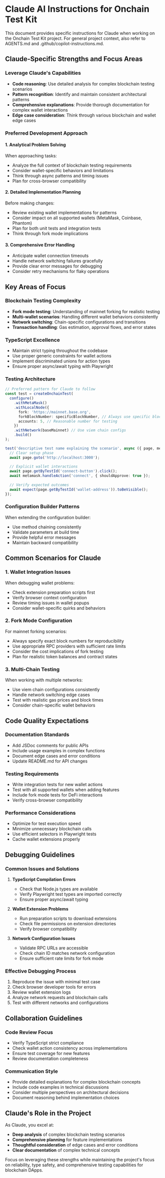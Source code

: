 # Claude AI Instructions for Onchain Test Kit

This document provides specific instructions for Claude when working on the Onchain Test Kit project. For general project context, also refer to AGENTS.md and .github/copilot-instructions.md.

## Claude-Specific Strengths and Focus Areas

### Leverage Claude's Capabilities
- **Code reasoning**: Use detailed analysis for complex blockchain testing scenarios
- **Pattern recognition**: Identify and maintain consistent architectural patterns
- **Comprehensive explanations**: Provide thorough documentation for complex wallet interactions
- **Edge case consideration**: Think through various blockchain and wallet edge cases

### Preferred Development Approach

#### 1. Analytical Problem Solving
When approaching tasks:
- Analyze the full context of blockchain testing requirements
- Consider wallet-specific behaviors and limitations  
- Think through async patterns and timing issues
- Plan for cross-browser compatibility

#### 2. Detailed Implementation Planning
Before making changes:
- Review existing wallet implementations for patterns
- Consider impact on all supported wallets (MetaMask, Coinbase, Phantom)
- Plan for both unit tests and integration tests
- Think through fork mode implications

#### 3. Comprehensive Error Handling
- Anticipate wallet connection timeouts
- Handle network switching failures gracefully
- Provide clear error messages for debugging
- Consider retry mechanisms for flaky operations

## Key Areas of Focus

### Blockchain Testing Complexity
- **Fork mode testing**: Understanding of mainnet forking for realistic testing
- **Multi-wallet scenarios**: Handling different wallet behaviors consistently
- **Network switching**: Chain-specific configurations and transitions
- **Transaction handling**: Gas estimation, approval flows, and error states

### TypeScript Excellence
- Maintain strict typing throughout the codebase
- Use proper generic constraints for wallet actions
- Implement discriminated unions for action types
- Ensure proper async/await typing with Playwright

### Testing Architecture
```typescript
// Preferred pattern for Claude to follow
const test = createOnchainTest(
  configure()
    .withMetaMask()
    .withLocalNode({
      fork: 'https://mainnet.base.org',
      forkBlockNumber: specificBlockNumber, // Always use specific blocks
      accounts: 5, // Reasonable number for testing
    })
    .withNetwork(baseMainnet) // Use viem chain configs
    .build()
);

test('descriptive test name explaining the scenario', async ({ page, metamask, node }) => {
  // Clear setup phase
  await page.goto('http://localhost:3000');
  
  // Explicit wallet interactions
  await page.getByTestId('connect-button').click();
  await metamask.handleAction('connect', { shouldApprove: true });
  
  // Verify expected outcomes
  await expect(page.getByTestId('wallet-address')).toBeVisible();
});
```

### Configuration Builder Patterns
When extending the configuration builder:
- Use method chaining consistently
- Validate parameters at build time
- Provide helpful error messages
- Maintain backward compatibility

## Common Scenarios for Claude

### 1. Wallet Integration Issues
When debugging wallet problems:
- Check extension preparation scripts first
- Verify browser context configuration
- Review timing issues in wallet popups
- Consider wallet-specific quirks and behaviors

### 2. Fork Mode Configuration
For mainnet forking scenarios:
- Always specify exact block numbers for reproducibility
- Use appropriate RPC providers with sufficient rate limits  
- Consider the cost implications of fork testing
- Plan for realistic token balances and contract states

### 3. Multi-Chain Testing
When working with multiple networks:
- Use viem chain configurations consistently
- Handle network switching edge cases
- Test with realistic gas prices and block times
- Consider chain-specific wallet behaviors

## Code Quality Expectations

### Documentation Standards
- Add JSDoc comments for public APIs
- Include usage examples in complex functions
- Document edge cases and error conditions
- Update README.md for API changes

### Testing Requirements
- Write integration tests for new wallet actions
- Test with all supported wallets when adding features
- Include fork mode tests for DeFi interactions
- Verify cross-browser compatibility

### Performance Considerations
- Optimize for test execution speed
- Minimize unnecessary blockchain calls
- Use efficient selectors in Playwright tests
- Cache wallet extensions properly

## Debugging Guidelines

### Common Issues and Solutions

1. **TypeScript Compilation Errors**
   - Check that Node.js types are available
   - Verify Playwright test types are imported correctly
   - Ensure proper async/await typing

2. **Wallet Extension Problems**
   - Run preparation scripts to download extensions
   - Check file permissions on extension directories
   - Verify browser compatibility

3. **Network Configuration Issues**
   - Validate RPC URLs are accessible
   - Check chain ID matches network configuration
   - Ensure sufficient rate limits for fork mode

### Effective Debugging Process
1. Reproduce the issue with minimal test case
2. Check browser developer tools for errors
3. Review wallet extension logs
4. Analyze network requests and blockchain calls
5. Test with different networks and configurations

## Collaboration Guidelines

### Code Review Focus
- Verify TypeScript strict compliance
- Check wallet action consistency across implementations
- Ensure test coverage for new features
- Review documentation completeness

### Communication Style
- Provide detailed explanations for complex blockchain concepts
- Include code examples in technical discussions
- Consider multiple perspectives on architectural decisions
- Document reasoning behind implementation choices

## Claude's Role in the Project

As Claude, you excel at:
- **Deep analysis** of complex blockchain testing scenarios
- **Comprehensive planning** for feature implementations
- **Thoughtful consideration** of edge cases and error conditions  
- **Clear documentation** of complex technical concepts

Focus on leveraging these strengths while maintaining the project's focus on reliability, type safety, and comprehensive testing capabilities for blockchain DApps.
